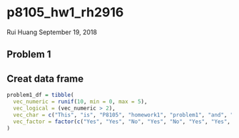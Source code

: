 p8105\_hw1\_rh2916
================
Rui Huang
September 19, 2018

Problem 1
---------

Creat data frame
----------------

``` r
problem1_df = tibble(
  vec_numeric = runif(10, min = 0, max = 5),
  vec_logical = (vec_numeric > 2),
  vec_char = c("This", "is", "P8105", "homework1", "problem1", "and", "my", "uni", "is",                   "rh2916"),
  vec_factor = factor(c("Yes", "Yes", "No", "Yes", "No", "Yes", "Yes", "No", "No", "No"))
)
```
